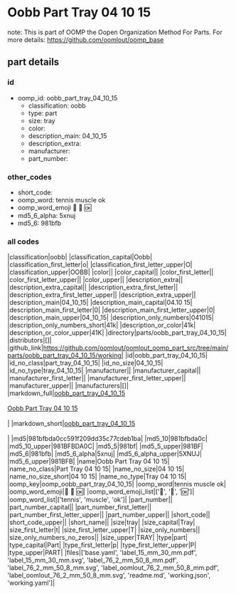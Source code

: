 # Oobb Part Tray 04 10 15  

note: This is part of OOMP the Oopen Organization Method For Parts. For more details: https://github.com/oomlout/oomp_base

##  part details





### id
* oomp_id: oobb_part_tray_04_10_15
  * classification: oobb
  * type: part
  * size: tray
  * color: 
  * description_main: 04_10_15
  * description_extra: 
  * manufacturer: 
  * part_number: 

### other_codes
* short_code: 
* oomp_word: tennis muscle ok
* oomp_word_emoji :tennis: :muscle: :ok:
* md5_6_alpha: 5xnuj
* md5_6: 981bfb

### all codes 
|classification|oobb|
|classification_capital|Oobb|
|classification_first_letter|o|
|classification_first_letter_upper|O|
|classification_upper|OOBB|
|color||
|color_capital||
|color_first_letter||
|color_first_letter_upper||
|color_upper||
|description_extra||
|description_extra_capital||
|description_extra_first_letter||
|description_extra_first_letter_upper||
|description_extra_upper||
|description_main|04_10_15|
|description_main_capital|04.10 15|
|description_main_first_letter|0|
|description_main_first_letter_upper|0|
|description_main_upper|04_10_15|
|description_only_numbers|041015|
|description_only_numbers_short|41k|
|description_or_color|41k|
|description_or_color_upper|41K|
|directory|parts/oobb_part_tray_04_10_15|
|distributors|[]|
|github_link|https://github.com/oomlout/oomlout_oomp_part_src/tree/main/parts/oobb_part_tray_04_10_15/working|
|id|oobb_part_tray_04_10_15|
|id_no_class|part_tray_04_10_15|
|id_no_size|04_10_15|
|id_no_type|tray_04_10_15|
|manufacturer||
|manufacturer_capital||
|manufacturer_first_letter||
|manufacturer_first_letter_upper||
|manufacturer_upper||
|manufacturers|[]|
|markdown_full|[oobb_part_tray_04_10_15](https://github.com/oomlout/oomlout_oomp_part_src/tree/main/parts/oobb_part_tray_04_10_15/working)<br>[](https://github.com/oomlout/oomlout_oomp_part_src/tree/main/parts/oobb_part_tray_04_10_15/working)<br>[Oobb Part Tray 04 10 15](https://github.com/oomlout/oomlout_oomp_part_src/tree/main/parts/oobb_part_tray_04_10_15/working)<br><br>|
|markdown_short|[oobb_part_tray_04_10_15](https://github.com/oomlout/oomlout_oomp_part_src/tree/main/parts/oobb_part_tray_04_10_15/working)<br><br>|
|md5|981bfbda0cc591f209dd35c77cdeb1ba|
|md5_10|981bfbda0c|
|md5_10_upper|981BFBDA0C|
|md5_5|981bf|
|md5_5_upper|981BF|
|md5_6|981bfb|
|md5_6_alpha|5xnuj|
|md5_6_alpha_upper|5XNUJ|
|md5_6_upper|981BFB|
|name|Oobb Part Tray 04 10 15|
|name_no_class|Part Tray 04 10 15|
|name_no_size|04 10 15|
|name_no_size_short|04 10 15|
|name_no_type|Tray 04 10 15|
|oomp_key|oomp_oobb_part_tray_04_10_15|
|oomp_word|tennis muscle ok|
|oomp_word_emoji|:tennis: :muscle: :ok:|
|oomp_word_emoji_list|[':tennis:', ':muscle:', ':ok:']|
|oomp_word_list|['tennis', 'muscle', 'ok']|
|part_number||
|part_number_capital||
|part_number_first_letter||
|part_number_first_letter_upper||
|part_number_upper||
|short_code||
|short_code_upper||
|short_name||
|size|tray|
|size_capital|Tray|
|size_first_letter|t|
|size_first_letter_upper|T|
|size_only_numbers||
|size_only_numbers_no_zeros||
|size_upper|TRAY|
|type|part|
|type_capital|Part|
|type_first_letter|p|
|type_first_letter_upper|P|
|type_upper|PART|
|files|['base.yaml', 'label_15_mm_30_mm.pdf', 'label_15_mm_30_mm.svg', 'label_76_2_mm_50_8_mm.pdf', 'label_76_2_mm_50_8_mm.svg', 'label_oomlout_76_2_mm_50_8_mm.pdf', 'label_oomlout_76_2_mm_50_8_mm.svg', 'readme.md', 'working.json', 'working.yaml']|
